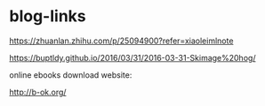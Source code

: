 # blog-links
https://zhuanlan.zhihu.com/p/25094900?refer=xiaoleimlnote

https://buptldy.github.io/2016/03/31/2016-03-31-Skimage%20hog/

online ebooks download website:

http://b-ok.org/
